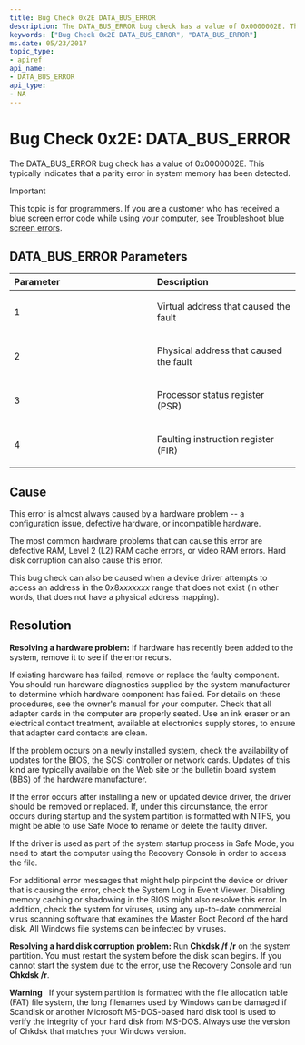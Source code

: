 ```yaml
---
title: Bug Check 0x2E DATA_BUS_ERROR
description: The DATA_BUS_ERROR bug check has a value of 0x0000002E. This typically indicates that a parity error in system memory has been detected.
keywords: ["Bug Check 0x2E DATA_BUS_ERROR", "DATA_BUS_ERROR"]
ms.date: 05/23/2017
topic_type:
- apiref
api_name:
- DATA_BUS_ERROR
api_type:
- NA
---
```


# Bug Check 0x2E: DATA\_BUS\_ERROR


The DATA\_BUS\_ERROR bug check has a value of 0x0000002E. This typically indicates that a parity error in system memory has been detected.

> [!IMPORTANT]
> This topic is for programmers. If you are a customer who has received a blue screen error code while using your computer, see [Troubleshoot blue screen errors](https://www.windows.com/stopcode).


## DATA\_BUS\_ERROR Parameters


<table>
<colgroup>
<col width="50%" />
<col width="50%" />
</colgroup>
<thead>
<tr class="header">
<th align="left">Parameter</th>
<th align="left">Description</th>
</tr>
</thead>
<tbody>
<tr class="odd">
<td align="left"><p>1</p></td>
<td align="left"><p>Virtual address that caused the fault</p></td>
</tr>
<tr class="even">
<td align="left"><p>2</p></td>
<td align="left"><p>Physical address that caused the fault</p></td>
</tr>
<tr class="odd">
<td align="left"><p>3</p></td>
<td align="left"><p>Processor status register (PSR)</p></td>
</tr>
<tr class="even">
<td align="left"><p>4</p></td>
<td align="left"><p>Faulting instruction register (FIR)</p></td>
</tr>
</tbody>
</table>

 

## Cause

This error is almost always caused by a hardware problem -- a configuration issue, defective hardware, or incompatible hardware.

The most common hardware problems that can cause this error are defective RAM, Level 2 (L2) RAM cache errors, or video RAM errors. Hard disk corruption can also cause this error.

This bug check can also be caused when a device driver attempts to access an address in the 0x8*xxxxxxx* range that does not exist (in other words, that does not have a physical address mapping).

## Resolution

**Resolving a hardware problem:** If hardware has recently been added to the system, remove it to see if the error recurs.

If existing hardware has failed, remove or replace the faulty component. You should run hardware diagnostics supplied by the system manufacturer to determine which hardware component has failed. For details on these procedures, see the owner's manual for your computer. Check that all adapter cards in the computer are properly seated. Use an ink eraser or an electrical contact treatment, available at electronics supply stores, to ensure that adapter card contacts are clean.

If the problem occurs on a newly installed system, check the availability of updates for the BIOS, the SCSI controller or network cards. Updates of this kind are typically available on the Web site or the bulletin board system (BBS) of the hardware manufacturer.

If the error occurs after installing a new or updated device driver, the driver should be removed or replaced. If, under this circumstance, the error occurs during startup and the system partition is formatted with NTFS, you might be able to use Safe Mode to rename or delete the faulty driver.

If the driver is used as part of the system startup process in Safe Mode, you need to start the computer using the Recovery Console in order to access the file.

For additional error messages that might help pinpoint the device or driver that is causing the error, check the System Log in Event Viewer. Disabling memory caching or shadowing in the BIOS might also resolve this error. In addition, check the system for viruses, using any up-to-date commercial virus scanning software that examines the Master Boot Record of the hard disk. All Windows file systems can be infected by viruses.

**Resolving a hard disk corruption problem:** Run **Chkdsk /f /r** on the system partition. You must restart the system before the disk scan begins. If you cannot start the system due to the error, use the Recovery Console and run **Chkdsk /r**.

**Warning**   If your system partition is formatted with the file allocation table (FAT) file system, the long filenames used by Windows can be damaged if Scandisk or another Microsoft MS-DOS-based hard disk tool is used to verify the integrity of your hard disk from MS-DOS. Always use the version of Chkdsk that matches your Windows version.

 

 

 




